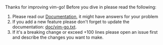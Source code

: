 Thanks for improving vim-go! Before you dive in please read the following:

1. Please read our
   [Documentation](https://github.com/fatih/vim-go/blob/master/doc/vim-go.txt), it might
   have answers for your problem
2. If you add a new feature please don't forget to update the documentation:
   [doc/vim-go.txt](https://github.com/fatih/vim-go/blob/master/doc/vim-go.txt).
3. If it's a breaking change or exceed +100 lines please open an issue first
   and describe the changes you want to make.
